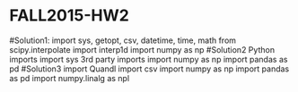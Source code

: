 # FALL2015-HW2
#Solution1:
import sys, getopt, csv, datetime, time, math
from scipy.interpolate import interp1d
import numpy as np
#Solution2
Python imports
import sys
3rd party imports
import numpy as np
import pandas as pd
#Solution3
import Quandl
import csv
import numpy as np
import pandas as pd
import numpy.linalg as npl
